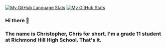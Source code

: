[![My GitHub Language Stats](https://github-readme-stats.vercel.app/api/top-langs/?username=ChrisLolz&langs_count=5&theme=tokyonight)]()
[![My GitHub Stats](https://github-readme-stats.vercel.app/api/?username=ChrisLolz&count_private=true&theme=tokyonight&showicons=true)]()
### Hi there 👋
### The name is Christopher, Chris for short. I'm a grade 11 student at Richmond Hill High School. That's it.

<!--
**ChrisLolz/ChrisLolz** is a ✨ _special_ ✨ repository because its `README.md` (this file) appears on your GitHub profile.

Here are some ideas to get you started:

- 🔭 I’m currently working on ...
- 🌱 I’m currently learning ...
- 👯 I’m looking to collaborate on ...
- 🤔 I’m looking for help with ...
- 💬 Ask me about ...
- 📫 How to reach me: ...
- 😄 Pronouns: ...
- ⚡ Fun fact: ...
-->
